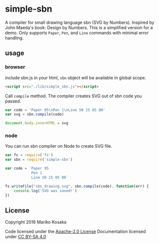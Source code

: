 # simple-sbn

A compiler for small drawing language sbn (SVG by Numbers). Inspired by John Maeda's book: Design by Numbers.
This is a simplified version for a demo. Only supports `Paper`, `Pen`, and `Line` commands with minimal error handling.

## usage
### browser
include sbn.js in your html, `sbn` object will be available in global scope.
```html
<script src="./lib/simple_sbn.js"></script>
```
Call `compile` method. The compiler creates SVG out of sbn code you passed.
```javascript
var code = 'Paper 95\nPen 1\nLine 50 15 85 80'
var svg = sbn.compile(code)

document.body.innerHTML = svg
```

### node
You can run sbn compiler on Node to create SVG file.
```javascript
var fs = require('fs')
var sbn = require('simple-sbn')

var code = `Paper 95
            Pen 1
            Line 50 15 85 80`

fs.writeFile("sbn_drawing.svg", sbn.compile(code), function(err) {
    console.log('SVG was saved!')
})
```

## License
Copyright 2016 Mariko Kosaka

Code licensed under the [Apache-2.0 License](http://www.apache.org/licenses/LICENSE-2.0)
Documentation licensed under [CC BY-SA 4.0](http://creativecommons.org/licenses/by-sa/4.0/)